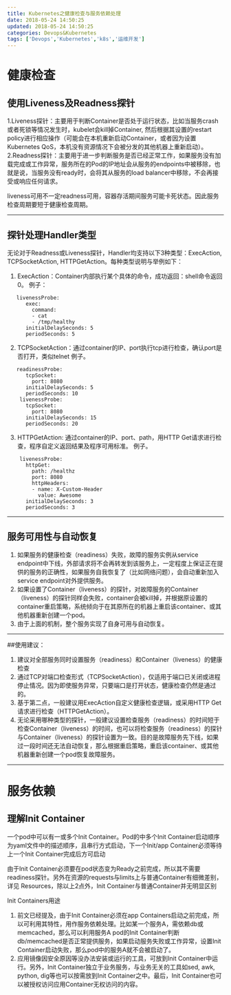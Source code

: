 ```yaml
---
title: Kubernetes之健康检查与服务依赖处理
date: 2018-05-24 14:50:25
updated: 2018-05-24 14:50:25
categories: Devops&Kubernetes
tags: ['Devops','Kubernetes','k8s','运维开发']
---
```



# 健康检查
## 使用Liveness及Readness探针
1.Liveness探针：主要用于判断Container是否处于运行状态，比如当服务crash或者死锁等情况发生时，kubelet会kill掉Container, 然后根据其设置的restart policy进行相应操作（可能会在本机重新启动Container，或者因为设置Kubernetes QoS，本机没有资源情况下会被分发的其他机器上重新启动）。
2.Readness探针：主要用于进一步判断服务是否已经正常工作，如果服务没有加载完成或工作异常，服务所在的Pod的IP地址会从服务的endpoints中被移除，也就是说，当服务没有ready时，会将其从服务的load balancer中移除，不会再接受或响应任何请求。

liveness可用不一定readness可用，容器存活期间服务可能卡死状态。因此服务检查周期要短于健康检查周期。

-----

## 探针处理Handler类型
无论对于Readness或Liveness探针，Handler均支持以下3种类型：ExecAction, TCPSocketAction, HTTPGetAction。每种类型说明与举例如下：

1. ExecAction：Container内部执行某个具体的命令，成功返回：shell命令返回0。
例子：
```
   livenessProbe:
      exec:
        command:
        - cat
        - /tmp/healthy
      initialDelaySeconds: 5
      periodSeconds: 5
```

2. TCPSocketAction：通过container的IP、port执行tcp进行检查，确认port是否打开，类似telnet
例子。
```
   readinessProbe:
      tcpSocket:
        port: 8080
      initialDelaySeconds: 5
      periodSeconds: 10
    livenessProbe:
      tcpSocket:
        port: 8080
      initialDelaySeconds: 15
      periodSeconds: 20
```
3. HTTPGetAction: 通过container的IP、port、path，用HTTP Get请求进行检查，程序自定义返回结果及程序可用标准。
例子。
```
    livenessProbe:
      httpGet:
        path: /healthz
        port: 8080
        httpHeaders:
        - name: X-Custom-Header
          value: Awesome
      initialDelaySeconds: 3
      periodSeconds: 3
```

-----

## 服务可用性与自动恢复
1. 如果服务的健康检查（readiness）失败，故障的服务实例从service endpoint中下线，外部请求将不会再转发到该服务上，一定程度上保证正在提供的服务的正确性，如果服务自我恢复了（比如网络问题），会自动重新加入service endpoint对外提供服务。
2. 如果设置了Container（liveness）的探针，对故障服务的Container（liveness）的探针同样会失败，container会被kill掉，并根据原设置的container重启策略，系统倾向于在其原所在的机器上重启该container、或其他机器重新创建一个pod。
3. 由于上面的机制，整个服务实现了自身可用与自动恢复。

-----

##使用建议：
1. 建议对全部服务同时设置服务（readiness）和Container（liveness）的健康检查
2. 通过TCP对端口检查形式（TCPSocketAction），仅适用于端口已关闭或进程停止情况。因为即使服务异常，只要端口是打开状态，健康检查仍然是通过的。
3. 基于第二点，一般建议用ExecAction自定义健康检查逻辑，或采用HTTP Get请求进行检查（HTTPGetAction）。
4. 无论采用哪种类型的探针，一般建议设置检查服务（readiness）的时间短于检查Container（liveness）的时间，也可以将检查服务（readiness）的探针与Container（liveness）的探针设置为一致。目的是故障服务先下线，如果过一段时间还无法自动恢复，那么根据重启策略，重启该container、或其他机器重新创建一个pod恢复故障服务。

-----

# 服务依赖

## 理解Init Container
一个pod中可以有一或多个Init Container。Pod的中多个Init Container启动顺序为yaml文件中的描述顺序，且串行方式启动，下一个Init/app Container必须等待上一个Init Container完成后方可启动

由于Init Container必须要在pod状态变为Ready之前完成，所以其不需要readiness探针。另外在资源的requests与limits上与普通Container有细微差别，详见 Resources，除以上2点外，Init Container与普通Container并无明显区别

Init Containers用途
1. 前文已经提及，由于Init Container必须在app Containers启动之前完成，所以可利用其特性，用作服务依赖处理。比如某一个服务A，需依赖db或memcached，那么可以利用服务A pod的Init Container判断db/memcached是否正常提供服务，如果启动服务失败或工作异常，设置Init Container启动失败，那么pod中的服务A就不会被启动了。
2. 应用镜像因安全原因等没办法安装或运行的工具，可放到Init Container中运行。另外，Init Container独立于业务服务，与业务无关的工具如sed, awk, python, dig等也可以按需放到Init Container之中。最后，Init Container也可以被授权访问应用Container无权访问的内容。
